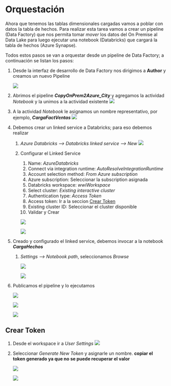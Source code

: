 # Orquestación
Ahora que tenemos las tablas dimensionales cargadas vamos a poblar con datos la tabla de hechos. Para realizar esta tarea vamos a crear un 
pipeline (Data Factory) que nos permita tomar _mover_ los datos del On Premise al Data Lake para luego ejecutar una notebook (Databricks) que cargará la tabla de hechos (Azure Synapse).

Todos estos pasos se van a orquestar desde un pipeline de Data Factory; a continuación se listan los pasos:

1. Desde la interfaz de desarrollo de Data Factory nos dirigimos a **Author** y creamos un nuevo Pipeline
	
	<img src="images/Pipeline_city_01.png"/><br/>
	        
2. Abrimos el pipeline **_CopyOnPrem2Azure_City_** y agregamos la actividad _Notebook_ y la unimos a la actividad existente
	<img src="images/Pipeline_factVentas_01.png"/><br/>

3. A la actividad _Notebook_ le asignamos un nombre representativo, por ejemplo, **_CargaFactVentas_**
	<img src="images/Pipeline_factVentas_02.png"/><br/>

4. Debemos crear un linked service a Databricks; para eso debemos realizar
	1. _Azure Databricks --> Databricks linked service --> New_
		<img src="images/Pipeline_factVentas_03.png"/><br/>
	2. Configurar el Linked Service
		1. Name: _AzureDatabricks_
		2. Connect via integration runtime: _AutoResolveIntegrationRuntime_
		3. Account selection method: _From Azure subscription_
		4. Azure subscription: Seleccionar la subscription asignada
		5. Databricks workspace: _wwiWorkspace_ 
		6. Select cluster: _Existing interactive cluster_
		7. Authentication type: _Access Token_
		8. Access token: Ir a la seccion [Crear Token](#Crear-Token)
		9. Existing cluster ID: Seleccionar el cluster disponible
		10. Validar y Crear
		
		<img src="images/Pipeline_factVentas_04.png"/><br/>
		
		<img src="images/Pipeline_factVentas_05.png"/><br/>

5. Creado y configurado el linked service, debemos invocar a la notebook **_CargaHechos_**
	1. _Settings --> Notebook path_, seleccionamos _Browse_
		
		<img src="images/Pipeline_factVentas_06.png"/><br/>
		
		<img src="images/Pipeline_factVentas_07.png"/><br/>

6. Publicamos el pipeline y lo ejecutamos
	
	<img src="images/Pipeline_factVentas_08.png"/><br/>
	
	<img src="images/Pipeline_factVentas_09.png"/><br/>
	
	<img src="images/Pipeline_factVentas_10.png"/><br/>	

## Crear Token
1. Desde el workspace ir a _User Settings_
	<img src="images/DB_09.png"/><br/>

2. Seleccionar _Generate New Token_ y asignarle un nombre. 
**copiar el token generado ya que no se puede recuperar el valor**

	<img src="images/DB_10.png"/><br/>
	
	<img src="images/DB_11.png"/><br/>